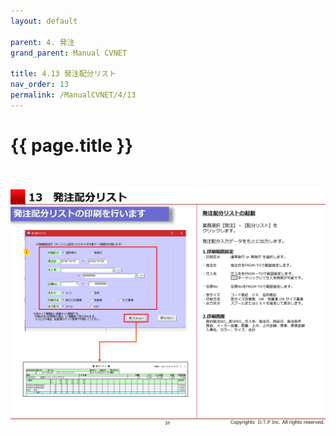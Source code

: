 ```yaml
---
layout: default

parent: 4. 発注
grand_parent: Manual CVNET

title: 4.13 発注配分リスト
nav_order: 13
permalink: /ManualCVNET/4/13
---
```


# {{ page.title }} <br/><br/>




<a href="/img/Hacchu/HC32.PNG" target="_blank">
<img src="/img/Hacchu/HC32.PNG" alt="login image"></a>